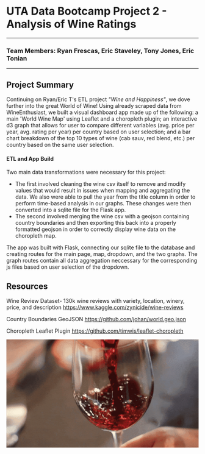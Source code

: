# UTA Data Bootcamp Project 2 - Analysis of Wine Ratings

---

### Team Members: Ryan Frescas, Eric Staveley, Tony Jones, Eric Tonian

---

## Project Summary

Continuing on Ryan/Eric T's ETL project _"Wine and Happiness"_, we dove further into the great World of Wine! Using already scraped data from WineEnthusiast, we built a visual dashboard app made up of the following: a main 'World Wine Map' using Leaflet and a choropleth plugin; an interactive d3 graph that allows for user to compare different variables (avg. price per year, avg. rating per year) per country based on user selection; and a bar chart breakdown of the top 10 types of wine (cab sauv, red blend, etc.) per country based on the same user selection.

#### ETL and App Build

Two main data transformations were necessary for this project:
  - The first involved cleaning the wine csv itself to remove and modify values that would result in issues when mapping and aggregating the data. We also were able to pull the year from the title column in order to perform time-based analysis in our graphs. These changes were then converted into a sqlite file for the Flask app. 
  - The second involved merging the wine csv with a geojson containing country boundaries and then exporting this back into a properly formatted geojson in order to correctly display wine data on the choropleth map.
  
The app was built with Flask, connecting our sqlite file to the database and creating routes for the main page, map, dropdown, and the two graphs. The graph routes contain all data aggregation neccessary for the corresponding js files based on user selection of the dropdown.

## Resources

Wine Review Dataset- 130k wine reviews with variety, location, winery, price, and description
https://www.kaggle.com/zynicide/wine-reviews

Country Boundaries GeoJSON
https://github.com/johan/world.geo.json

Choropleth Leaflet Plugin
https://github.com/timwis/leaflet-choropleth

![glug-glug](static/images/winepour.gif)
